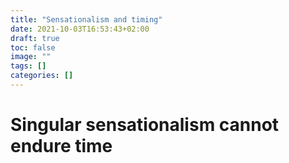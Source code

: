 ```yaml
---
title: "Sensationalism and timing"
date: 2021-10-03T16:53:43+02:00
draft: true
toc: false
image: ""
tags: []
categories: []
---
```


# Singular sensationalism cannot endure time
<!--more-->
